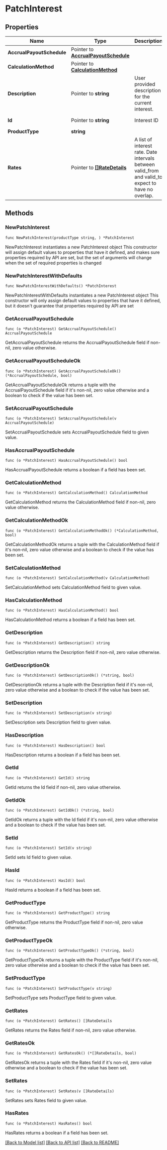 # PatchInterest

## Properties

Name | Type | Description | Notes
------------ | ------------- | ------------- | -------------
**AccrualPayoutSchedule** | Pointer to [**AccrualPayoutSchedule**](AccrualPayoutSchedule.md) |  | [optional] 
**CalculationMethod** | Pointer to [**CalculationMethod**](CalculationMethod.md) |  | [optional] 
**Description** | Pointer to **string** | User provided description for the current interest. | [optional] 
**Id** | Pointer to **string** | Interest ID | [optional] [readonly] 
**ProductType** | **string** |  | 
**Rates** | Pointer to [**[]RateDetails**](RateDetails.md) | A list of interest rate. Date intervals between valid_from and valid_to expect to have no overlap.  | [optional] 

## Methods

### NewPatchInterest

`func NewPatchInterest(productType string, ) *PatchInterest`

NewPatchInterest instantiates a new PatchInterest object
This constructor will assign default values to properties that have it defined,
and makes sure properties required by API are set, but the set of arguments
will change when the set of required properties is changed

### NewPatchInterestWithDefaults

`func NewPatchInterestWithDefaults() *PatchInterest`

NewPatchInterestWithDefaults instantiates a new PatchInterest object
This constructor will only assign default values to properties that have it defined,
but it doesn't guarantee that properties required by API are set

### GetAccrualPayoutSchedule

`func (o *PatchInterest) GetAccrualPayoutSchedule() AccrualPayoutSchedule`

GetAccrualPayoutSchedule returns the AccrualPayoutSchedule field if non-nil, zero value otherwise.

### GetAccrualPayoutScheduleOk

`func (o *PatchInterest) GetAccrualPayoutScheduleOk() (*AccrualPayoutSchedule, bool)`

GetAccrualPayoutScheduleOk returns a tuple with the AccrualPayoutSchedule field if it's non-nil, zero value otherwise
and a boolean to check if the value has been set.

### SetAccrualPayoutSchedule

`func (o *PatchInterest) SetAccrualPayoutSchedule(v AccrualPayoutSchedule)`

SetAccrualPayoutSchedule sets AccrualPayoutSchedule field to given value.

### HasAccrualPayoutSchedule

`func (o *PatchInterest) HasAccrualPayoutSchedule() bool`

HasAccrualPayoutSchedule returns a boolean if a field has been set.

### GetCalculationMethod

`func (o *PatchInterest) GetCalculationMethod() CalculationMethod`

GetCalculationMethod returns the CalculationMethod field if non-nil, zero value otherwise.

### GetCalculationMethodOk

`func (o *PatchInterest) GetCalculationMethodOk() (*CalculationMethod, bool)`

GetCalculationMethodOk returns a tuple with the CalculationMethod field if it's non-nil, zero value otherwise
and a boolean to check if the value has been set.

### SetCalculationMethod

`func (o *PatchInterest) SetCalculationMethod(v CalculationMethod)`

SetCalculationMethod sets CalculationMethod field to given value.

### HasCalculationMethod

`func (o *PatchInterest) HasCalculationMethod() bool`

HasCalculationMethod returns a boolean if a field has been set.

### GetDescription

`func (o *PatchInterest) GetDescription() string`

GetDescription returns the Description field if non-nil, zero value otherwise.

### GetDescriptionOk

`func (o *PatchInterest) GetDescriptionOk() (*string, bool)`

GetDescriptionOk returns a tuple with the Description field if it's non-nil, zero value otherwise
and a boolean to check if the value has been set.

### SetDescription

`func (o *PatchInterest) SetDescription(v string)`

SetDescription sets Description field to given value.

### HasDescription

`func (o *PatchInterest) HasDescription() bool`

HasDescription returns a boolean if a field has been set.

### GetId

`func (o *PatchInterest) GetId() string`

GetId returns the Id field if non-nil, zero value otherwise.

### GetIdOk

`func (o *PatchInterest) GetIdOk() (*string, bool)`

GetIdOk returns a tuple with the Id field if it's non-nil, zero value otherwise
and a boolean to check if the value has been set.

### SetId

`func (o *PatchInterest) SetId(v string)`

SetId sets Id field to given value.

### HasId

`func (o *PatchInterest) HasId() bool`

HasId returns a boolean if a field has been set.

### GetProductType

`func (o *PatchInterest) GetProductType() string`

GetProductType returns the ProductType field if non-nil, zero value otherwise.

### GetProductTypeOk

`func (o *PatchInterest) GetProductTypeOk() (*string, bool)`

GetProductTypeOk returns a tuple with the ProductType field if it's non-nil, zero value otherwise
and a boolean to check if the value has been set.

### SetProductType

`func (o *PatchInterest) SetProductType(v string)`

SetProductType sets ProductType field to given value.


### GetRates

`func (o *PatchInterest) GetRates() []RateDetails`

GetRates returns the Rates field if non-nil, zero value otherwise.

### GetRatesOk

`func (o *PatchInterest) GetRatesOk() (*[]RateDetails, bool)`

GetRatesOk returns a tuple with the Rates field if it's non-nil, zero value otherwise
and a boolean to check if the value has been set.

### SetRates

`func (o *PatchInterest) SetRates(v []RateDetails)`

SetRates sets Rates field to given value.

### HasRates

`func (o *PatchInterest) HasRates() bool`

HasRates returns a boolean if a field has been set.


[[Back to Model list]](../../README.md#documentation-for-models) [[Back to API list]](../../README.md#documentation-for-api-endpoints) [[Back to README]](../../README.md)



